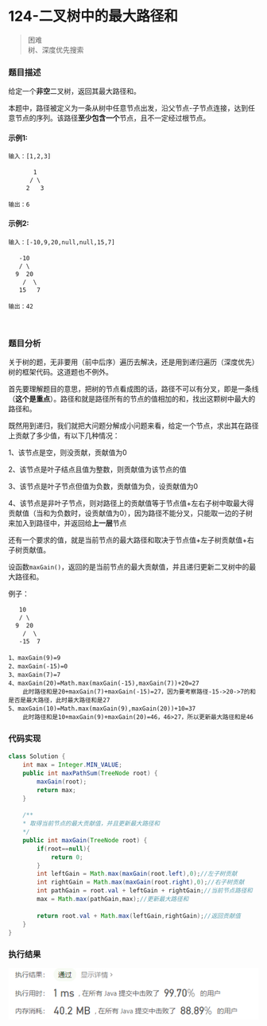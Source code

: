 # 124-二叉树中的最大路径和

> 困难  
> 树、深度优先搜索

### 题目描述

给定一个**非空**二叉树，返回其最大路径和。

本题中，路径被定义为一条从树中任意节点出发，沿父节点-子节点连接，达到任意节点的序列。该路径**至少包含一个**节点，且不一定经过根节点。

#### 示例1:

```
输入：[1,2,3]

       1
      / \
     2   3

输出：6
```

#### 示例2:

```
输入：[-10,9,20,null,null,15,7]

   -10
   / \
  9  20
    /  \
   15   7

输出：42
```

</br>

### 题目分析

关于树的题，无非要用（前中后序）遍历去解决，还是用到递归遍历（深度优先）树的框架代码。这道题也不例外。

首先要理解题目的意思，把树的节点看成图的话，路径不可以有分叉，即是一条线（**这个是重点**）。路径和就是路径所有的节点的值相加的和，找出这颗树中最大的路径和。

既然用到递归，我们就把大问题分解成小问题来看，给定一个节点，求出其在路径上贡献了多少值，有以下几种情况：

1、该节点是空，则没贡献，贡献值为0

2、该节点是叶子结点且值为整数，则贡献值为该节点的值

3、该节点是叶子节点但值为负数，贡献值为负，设贡献值为0

4、该节点是非叶子节点，则对路径上的贡献值等于节点值+左右子树中取最大得贡献值（当和为负数时，设贡献值为0），因为路径不能分叉，只能取一边的子树来加入到路径中，并返回给**上一层**节点

还有一个要求的值，就是当前节点的最大路径和取决于节点值+左子树贡献值+右子树贡献值。

设函数`maxGain()`，返回的是当前节点的最大贡献值，并且递归更新二叉树中的最大路径和。

例子：

```
   10
   / \
  9  20
    /  \
   -15  7

1、maxGain(9)=9
2、maxGain(-15)=0
3、maxGain(7)=7
4、maxGain(20)=Math.max(maxGain(-15),maxGain(7))+20=27
	此时路径和是20+maxGain(7)+maxGain(-15)=27，因为要考察路径-15->20->7的和是否是最大路径，此时最大路径和是27
5、maxGain(10)=Math.max(maxGain(9),maxGain(20))+10=37
	此时路径和是10+maxGain(9)+maxGain(20)=46，46>27，所以更新最大路径和是46
```



### 代码实现

```java
class Solution {
    int max = Integer.MIN_VALUE;
    public int maxPathSum(TreeNode root) {
        maxGain(root);
        return max;
    }

    /**
    * 取得当前节点的最大贡献值，并且更新最大路径和
    */
    public int maxGain(TreeNode root) {
        if(root==null){
            return 0;
        }
        int leftGain = Math.max(maxGain(root.left),0);//左子树贡献
        int rightGain = Math.max(maxGain(root.right),0);//右子树贡献
        int pathGain = root.val + leftGain + rightGain;//当前节点路径和
        max = Math.max(pathGain,max);//更新最大路径和
        
        return root.val + Math.max(leftGain,rightGain);//返回贡献值
    }
}
```

### 执行结果

![pic](https://github.com/hinkleung/leetcode/blob/main/problems/124-二叉树中的最大路径和/124-result.png)
